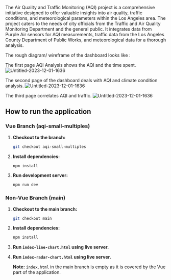 The Air Quality and Traffic Monitoring (AQI) project is a comprehensive initiative designed to offer valuable insights into air quality, traffic conditions, and meteorological parameters within the Los Angeles area. The project caters to the needs of city officials from the Traffic and Air Quality Monitoring Department and the general public. It integrates data from Purple Air sensors for AQI measurements, traffic data from the Los Angeles County Department of Public Works, and meteorological data for a thorough analysis.

The rough diagram/ wireframe of the dashboard looks like : 

The first page AQI Analysis shows the AQI and the time spent. 
![Untitled-2023-12-01-1636](https://github.com/aakriti-dot/AirWatch/assets/124000355/90be394d-3167-490a-b044-3103611e8b19)

The second page of the dashboard deals with AQI and climate condition analysis.
![Untitled-2023-12-01-1636](https://github.com/aakriti-dot/AirWatch/assets/124000355/bb31c5c6-7741-47e6-b987-2e6b2f825f73)

The third page correlates AQI and traffic.
![Untitled-2023-12-01-1636](https://github.com/aakriti-dot/AirWatch/assets/124000355/23059f17-f45a-4276-a056-4997dc935502)


## How to run the application

### Vue Branch (aqi-small-multiples)

1. **Checkout to the branch:**

   ```bash
   git checkout aqi-small-multiples
   ```

2. **Install dependencies:**

   ```bash
   npm install
   ```

3. **Run development server:**

   ```bash
   npm run dev
   ```

### Non-Vue Branch (main)

1. **Checkout to the main branch:**

   ```bash
   git checkout main
   ```

2. **Install dependencies:**

   ```bash
   npm install
   ```

3. **Run `index-line-chart.html` using live server.**

4. **Run `index-radar-chart.html` using live server.**

   **Note:** `index.html` in the main branch is empty as it is covered by the Vue part of the application.
